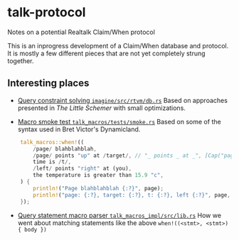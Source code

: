 # talk-protocol
Notes on a potential Realtalk Claim/When protocol

This is an inprogress development of a Claim/When database and protocol.
It is mostly a few different pieces that are not yet completely strung together. 

## Interesting places

* [Query constraint solving `imagine/src/rtvm/db.rs`](https://github.com/colelawrence/talk-protocol/blob/500e01aea54dae4a8cfcafc046a22af5fd8e74e5/imagine/src/rtvm/db.rs#L19)
  Based on approaches presented in _The Little Schemer_ with small optimizations.

* [Macro smoke test `talk_macros/tests/smoke.rs`](https://github.com/colelawrence/talk-protocol/blob/500e01aea54dae4a8cfcafc046a22af5fd8e74e5/talk_macros/tests/smoke.rs#L12-L21)
  Based on some of the syntax used in Bret Victor's Dynamicland.
```rust
    talk_macros::when!((
        /page/ blahblahblah,
        /page/ points "up" at /target/, // "_ points _ at _", [Cap("page"), Pin("up"), Cap("target")]
        time is /t/,
        /left/ points "right" at (you),
        the temperature is greater than 15.9 "c",
    ) {
        println!("Page blahblahblah {:?}", page);
        println!("page: {:?}, target: {:?}, t: {:?}, left {:?}", page, target, t, left);
    });
```

* [Query statement macro parser `talk_macros_impl/src/lib.rs`](https://github.com/colelawrence/talk-protocol/blob/500e01aea54dae4a8cfcafc046a22af5fd8e74e5/talk_macros_impl/src/lib.rs#L54-L87)
  How we went about matching statements like the above `when!((<stmt>, <stmt>) { body })`
